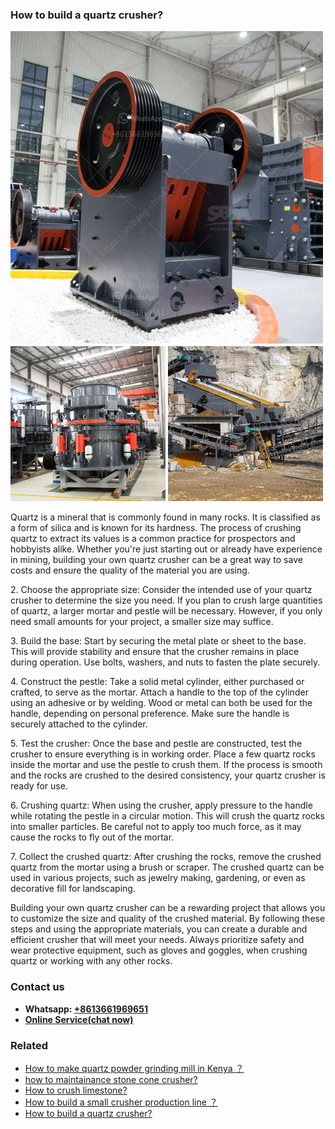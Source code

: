 <h3>How to build a quartz crusher?</h3><img src='1701745090.jpg' alt=''><p>Quartz is a mineral that is commonly found in many rocks. It is classified as a form of silica and is known for its hardness. The process of crushing quartz to extract its values is a common practice for prospectors and hobbyists alike. Whether you're just starting out or already have experience in mining, building your own quartz crusher can be a great way to save costs and ensure the quality of the material you are using.</p><p>2. Choose the appropriate size: Consider the intended use of your quartz crusher to determine the size you need. If you plan to crush large quantities of quartz, a larger mortar and pestle will be necessary. However, if you only need small amounts for your project, a smaller size may suffice.</p><p>3. Build the base: Start by securing the metal plate or sheet to the base. This will provide stability and ensure that the crusher remains in place during operation. Use bolts, washers, and nuts to fasten the plate securely.</p><p>4. Construct the pestle: Take a solid metal cylinder, either purchased or crafted, to serve as the mortar. Attach a handle to the top of the cylinder using an adhesive or by welding. Wood or metal can both be used for the handle, depending on personal preference. Make sure the handle is securely attached to the cylinder.</p><p>5. Test the crusher: Once the base and pestle are constructed, test the crusher to ensure everything is in working order. Place a few quartz rocks inside the mortar and use the pestle to crush them. If the process is smooth and the rocks are crushed to the desired consistency, your quartz crusher is ready for use.</p><p>6. Crushing quartz: When using the crusher, apply pressure to the handle while rotating the pestle in a circular motion. This will crush the quartz rocks into smaller particles. Be careful not to apply too much force, as it may cause the rocks to fly out of the mortar.</p><p>7. Collect the crushed quartz: After crushing the rocks, remove the crushed quartz from the mortar using a brush or scraper. The crushed quartz can be used in various projects, such as jewelry making, gardening, or even as decorative fill for landscaping.</p><p>Building your own quartz crusher can be a rewarding project that allows you to customize the size and quality of the crushed material. By following these steps and using the appropriate materials, you can create a durable and efficient crusher that will meet your needs. Always prioritize safety and wear protective equipment, such as gloves and goggles, when crushing quartz or working with any other rocks.</p><h3>Contact us</h3><ul><li><strong>Whatsapp:&nbsp;<a href="https://wa.me/8613661969651">+8613661969651</a></strong></li><li><a href="https://swt.shibang-china.com/?git&amp;zhl&amp;How to build a quartz crusher"><strong>Online Service(chat now)</strong></a></li></ul><h3>Related</h3><ul><li><a href='How to make quartz powder grinding mill in Kenya ？.md'>How to make quartz powder grinding mill in Kenya ？</a></li><li><a href='how to maintainance stone cone crusher.md'>how to maintainance stone cone crusher?</a></li><li><a href='How to crush limestone.md'>How to crush limestone?</a></li><li><a href='How to build a small crusher production line ？.md'>How to build a small crusher production line ？</a></li><li><a href='How to build a quartz crusher.md'>How to build a quartz crusher?</a></li></ul>